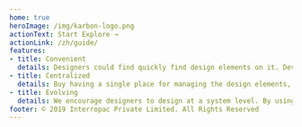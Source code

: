 ```yaml
---
home: true
heroImage: /img/karbon-logo.png
actionText: Start Explore →
actionLink: /zh/guide/
features:
- title: Convenient
  details: Designers could find quickly find design elements on it. Developers could easily reuse those elements also. We get the best of both worlds.
- title: Centralized
  details: Buy having a single place for managing the design elements, each team members will have a consist way to communicate about design.
- title: Evolving
  details: We encourage designers to design at a system level. By using this design system, we
footer: © 2019 Interropac Private Limited. All Rights Reserved
---
```

